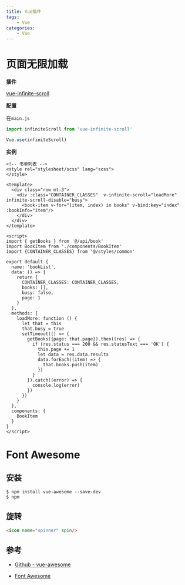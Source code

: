 ```yaml
---
title: Vue插件
tags:
	- Vue
categories:
	- Vue
---
```


# 页面无限加载

**插件**

[vue-infinite-scroll](https://github.com/ElemeFE/vue-infinite-scroll)

**配置**

在`main.js`

```javascript
import infiniteScroll from 'vue-infinite-scroll'

Vue.use(infiniteScroll)
```

**实例**

```vue
<!-- 书单列表 -->
<style rel="stylesheet/scss" lang="scss">
</style>

<template>
  <div class="row mt-3">
    <div :class="CONTAINER_CLASSES"  v-infinite-scroll="loadMore" infinite-scroll-disable="busy">
      <book-item v-for="(item, index) in books" v-bind:key="index" :bookInfo="item"/>
    </div>
  </div>
</template>

<script>
import { getBooks } from '@/api/book'
import BookItem from './components/BookItem'
import {CONTAINER_CLASSES} from '@/styles/common'

export default {
  name: 'bookList',
  data: () => {
    return {
      CONTAINER_CLASSES: CONTAINER_CLASSES,
      books: [],
      busy: false,
      page: 1
    }
  },
  methods: {
    loadMore: function () {
      let that = this
      that.busy = true
      setTimeout(() => {
        getBooks({page: that.page}).then((res) => {
          if (res.status === 200 && res.statusText === 'OK') {
            this.page += 1
            let data = res.data.results
            data.forEach((item) => {
              that.books.push(item)
            })
          }
        }).catch((error) => {
          console.log(error)
        })
      })
    }
  },
  components: {
    BookItem
  }
}
</script>
```

# Font Awesome

## 安装

```shell
$ npm install vue-awesome --save-dev
$ npm 
```



## 旋转

```html
<icon name="spinner" spin/>
```

## 参考

- [Github - vue-awesome](https://github.com/Justineo/vue-awesome)

- [Font Awesome](https://fontawesome.com/icons)
